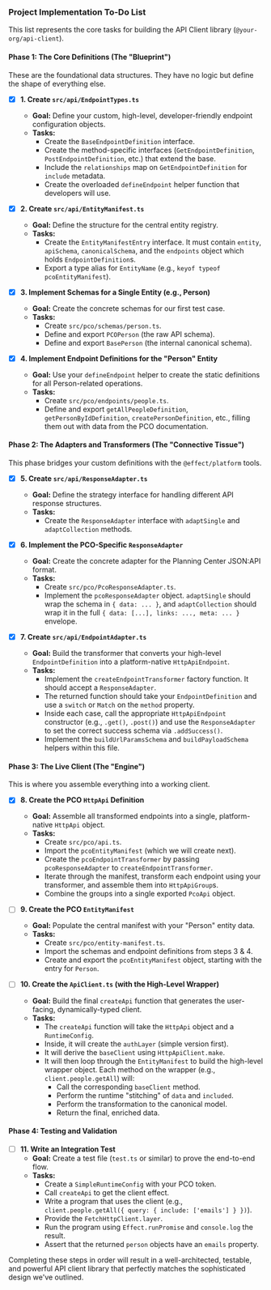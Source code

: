 ### Project Implementation To-Do List

This list represents the core tasks for building the API Client library (`@your-org/api-client`).

#### **Phase 1: The Core Definitions (The "Blueprint")**

These are the foundational data structures. They have no logic but define the shape of everything else.

*   [x] **1. Create `src/api/EndpointTypes.ts`**
    *   **Goal:** Define your custom, high-level, developer-friendly endpoint configuration objects.
    *   **Tasks:**
        *   Create the `BaseEndpointDefinition` interface.
        *   Create the method-specific interfaces (`GetEndpointDefinition`, `PostEndpointDefinition`, etc.) that extend the base.
        *   Include the `relationships` map on `GetEndpointDefinition` for `include` metadata.
        *   Create the overloaded `defineEndpoint` helper function that developers will use.

*   [x] **2. Create `src/api/EntityManifest.ts`**
    *   **Goal:** Define the structure for the central entity registry.
    *   **Tasks:**
        *   Create the `EntityManifestEntry` interface. It must contain `entity`, `apiSchema`, `canonicalSchema`, and the `endpoints` object which holds `EndpointDefinition`s.
        *   Export a type alias for `EntityName` (e.g., `keyof typeof pcoEntityManifest`).

*   [x] **3. Implement Schemas for a Single Entity (e.g., Person)**
    *   **Goal:** Create the concrete schemas for our first test case.
    *   **Tasks:**
        *   Create `src/pco/schemas/person.ts`.
        *   Define and export `PCOPerson` (the raw API schema).
        *   Define and export `BasePerson` (the internal canonical schema).

*   [x] **4. Implement Endpoint Definitions for the "Person" Entity**
    *   **Goal:** Use your `defineEndpoint` helper to create the static definitions for all Person-related operations.
    *   **Tasks:**
        *   Create `src/pco/endpoints/people.ts`.
        *   Define and export `getAllPeopleDefinition`, `getPersonByIdDefinition`, `createPersonDefinition`, etc., filling them out with data from the PCO documentation.

#### **Phase 2: The Adapters and Transformers (The "Connective Tissue")**

This phase bridges your custom definitions with the `@effect/platform` tools.

*   [x] **5. Create `src/api/ResponseAdapter.ts`**
    *   **Goal:** Define the strategy interface for handling different API response structures.
    *   **Tasks:**
        *   Create the `ResponseAdapter` interface with `adaptSingle` and `adaptCollection` methods.

*   [x] **6. Implement the PCO-Specific `ResponseAdapter`**
    *   **Goal:** Create the concrete adapter for the Planning Center JSON:API format.
    *   **Tasks:**
        *   Create `src/pco/PcoResponseAdapter.ts`.
        *   Implement the `pcoResponseAdapter` object. `adaptSingle` should wrap the schema in `{ data: ... }`, and `adaptCollection` should wrap it in the full `{ data: [...], links: ..., meta: ... }` envelope.

*   [x] **7. Create `src/api/EndpointAdapter.ts`**
    *   **Goal:** Build the transformer that converts your high-level `EndpointDefinition` into a platform-native `HttpApiEndpoint`.
    *   **Tasks:**
        *   Implement the `createEndpointTransformer` factory function. It should accept a `ResponseAdapter`.
        *   The returned function should take your `EndpointDefinition` and use a `switch` or `Match` on the `method` property.
        *   Inside each case, call the appropriate `HttpApiEndpoint` constructor (e.g., `.get()`, `.post()`) and use the `ResponseAdapter` to set the correct success schema via `.addSuccess()`.
        *   Implement the `buildUrlParamsSchema` and `buildPayloadSchema` helpers within this file.

#### **Phase 3: The Live Client (The "Engine")**

This is where you assemble everything into a working client.

*   [x] **8. Create the PCO `HttpApi` Definition**
    *   **Goal:** Assemble all transformed endpoints into a single, platform-native `HttpApi` object.
    *   **Tasks:**
        *   Create `src/pco/api.ts`.
        *   Import the `pcoEntityManifest` (which we will create next).
        *   Create the `pcoEndpointTransformer` by passing `pcoResponseAdapter` to `createEndpointTransformer`.
        *   Iterate through the manifest, transform each endpoint using your transformer, and assemble them into `HttpApiGroup`s.
        *   Combine the groups into a single exported `PcoApi` object.

*   [ ] **9. Create the PCO `EntityManifest`**
    *   **Goal:** Populate the central manifest with your "Person" entity data.
    *   **Tasks:**
        *   Create `src/pco/entity-manifest.ts`.
        *   Import the schemas and endpoint definitions from steps 3 & 4.
        *   Create and export the `pcoEntityManifest` object, starting with the entry for `Person`.

*   [ ] **10. Create the `ApiClient.ts` (with the High-Level Wrapper)**
    *   **Goal:** Build the final `createApi` function that generates the user-facing, dynamically-typed client.
    *   **Tasks:**
        *   The `createApi` function will take the `HttpApi` object and a `RuntimeConfig`.
        *   Inside, it will create the `authLayer` (simple version first).
        *   It will derive the `baseClient` using `HttpApiClient.make`.
        *   It will then loop through the `EntityManifest` to build the high-level wrapper object. Each method on the wrapper (e.g., `client.people.getAll`) will:
            *   Call the corresponding `baseClient` method.
            *   Perform the runtime "stitching" of `data` and `included`.
            *   Perform the transformation to the canonical model.
            *   Return the final, enriched data.

#### **Phase 4: Testing and Validation**

*   [ ] **11. Write an Integration Test**
    *   **Goal:** Create a test file (`test.ts` or similar) to prove the end-to-end flow.
    *   **Tasks:**
        *   Create a `SimpleRuntimeConfig` with your PCO token.
        *   Call `createApi` to get the client effect.
        *   Write a program that uses the client (e.g., `client.people.getAll({ query: { include: ['emails'] } })`).
        *   Provide the `FetchHttpClient.layer`.
        *   Run the program using `Effect.runPromise` and `console.log` the result.
        *   Assert that the returned `person` objects have an `emails` property.

Completing these steps in order will result in a well-architected, testable, and powerful API client library that perfectly matches the sophisticated design we've outlined.